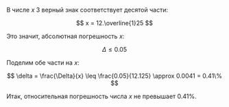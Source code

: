 В числе $x$ $3$ верный знак соответствует десятой части:

$$ x = 12.\overline{1}25 $$

Это значит, абсолютная погрешность $x$:

$$ \Delta \leq 0.05 $$

Поделим обе части на $x$:

$$ \delta = \frac{\Delta}{x} \leq \frac{0.05}{12.125} \approx 0.0041 = 0.41\% $$

Итак, относительная погрешность числа $x$ не превышает $0.41\%$.
